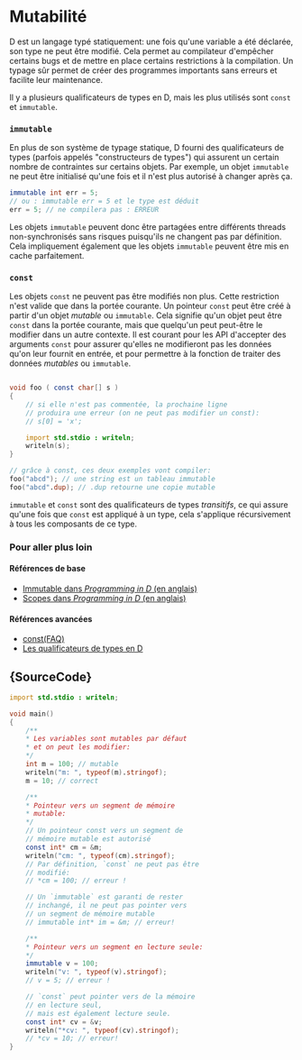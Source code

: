 # Mutabilité

D est un langage typé statiquement: une fois qu'une variable a été déclarée, son type ne peut être modifié. Cela permet au compilateur d'empêcher certains bugs et de mettre en place certains restrictions à la compilation.
Un typage sûr permet de créer des programmes importants sans erreurs et facilite leur maintenance.

Il y a plusieurs qualificateurs de types en D, mais les plus utilisés sont `const` et `immutable`.

### `immutable`

En plus de son système de typage statique, D fourni des qualificateurs de types (parfois appelés "constructeurs de types") qui assurent un certain nombre de contraintes sur certains objets.
Par exemple, un objet `immutable` ne peut être initialisé qu'une fois et il n'est plus autorisé à changer après ça.

```d
immutable int err = 5;
// ou : immutable err = 5 et le type est déduit
err = 5; // ne compilera pas : ERREUR
```

Les objets `immutable` peuvent donc être partagées entre différents threads non-synchronisés sans risques puisqu'ils ne changent pas par définition. Cela impliquement également que les objets `immutable` peuvent être mis en cache parfaitement.

### `const`

Les objets `const` ne peuvent pas être modifiés non plus. Cette restriction n'est valide que dans la portée courante. Un pointeur `const` peut être créé à partir d'un objet *mutable* ou `immutable`. Cela signifie qu'un objet peut être `const` dans la portée courante, mais que quelqu'un peut peut-être le modifier dans un autre contexte. Il est courant pour les API d'accepter des arguments `const` pour assurer qu'elles ne modifieront pas les données qu'on leur fournit en entrée, et pour permettre à la fonction de traiter des données *mutables* ou `immutable`.

```d

void foo ( const char[] s )
{
    // si elle n'est pas commentée, la prochaine ligne
    // produira une erreur (on ne peut pas modifier un const):
    // s[0] = 'x';

    import std.stdio : writeln;
    writeln(s);
}

// grâce à const, ces deux exemples vont compiler:
foo("abcd"); // une string est un tableau immutable
foo("abcd".dup); // .dup retourne une copie mutable
```

`immutable` et `const` sont des qualificateurs de types _transitifs_, ce qui assure qu'une fois que `const` est appliqué à un type, cela s'applique récursivement à tous les composants de ce type.

### Pour aller plus loin

#### Références de base

- [Immutable dans _Programming in D_ (en anglais)](http://ddili.org/ders/d.en/const_and_immutable.html)
- [Scopes dans _Programming in D_ (en anglais)](http://ddili.org/ders/d.en/name_space.html)

#### Références avancées

- [const(FAQ)](https://dlang.org/const-faq.html)
- [Les qualificateurs de types en D](https://dlang.org/spec/const3.html)

## {SourceCode}

```d
import std.stdio : writeln;

void main()
{
    /**
    * Les variables sont mutables par défaut
    * et on peut les modifier:
    */
    int m = 100; // mutable
    writeln("m: ", typeof(m).stringof);
    m = 10; // correct

    /**
    * Pointeur vers un segment de mémoire 
    * mutable:
    */
    // Un pointeur const vers un segment de 
    // mémoire mutable est autorisé
    const int* cm = &m;
    writeln("cm: ", typeof(cm).stringof);
    // Par définition, `const` ne peut pas être 
    // modifié:
    // *cm = 100; // erreur !

    // Un `immutable` est garanti de rester
    // inchangé, il ne peut pas pointer vers
    // un segment de mémoire mutable
    // immutable int* im = &m; // erreur!

    /**
    * Pointeur vers un segment en lecture seule:
    */
    immutable v = 100;
    writeln("v: ", typeof(v).stringof);
    // v = 5; // erreur !

    // `const` peut pointer vers de la mémoire 
    // en lecture seul,
    // mais est également lecture seule.
    const int* cv = &v;
    writeln("*cv: ", typeof(cv).stringof);
    // *cv = 10; // erreur!
}
```
